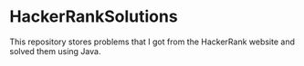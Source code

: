 # HackerRankSolutions

This repository stores problems that I got from the HackerRank website and solved them using Java.
